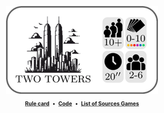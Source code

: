 <a name="two-towers"></a>
<p align="center">
  <img src="https://github.com/Polyhedr/Sources/blob/english/rules/Two_Towers/Two_Towers/rule_top.png" width="400px">
     <p align="center">
      <a href="https://github.com/Polyhedr/Sources/blob/english/rules/Two_Towers/Two_Towers/rule.pdf"><strong>Rule card</strong></a>
      &nbsp;•&nbsp;
      <a href="https://github.com/Polyhedr/Sources/blob/english/rules/Two_Towers/Two_Towers/rule.tex"><strong>Code</strong></a>
      &nbsp;•&nbsp;
      <a href="https://github.com/Polyhedr/Sources/tree/english?tab=readme-ov-file#sources-games-"><strong>List of Sources Games</strong></a>
     </p>
</p>

